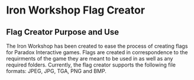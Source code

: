 # Iron Workshop Flag Creator
## Flag Creator Purpose and Use
The Iron Workshop has been created to ease the process of creating flags for Paradox Interactive games.
Flags are created in correspondence to the requirments of the game they are meant to be used in as well as any required folders.
Currently, the flag creator supports the following file formats: JPEG, JPG, TGA, PNG and BMP.

